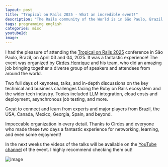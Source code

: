 ```yaml
---
layout: post
title: "Tropical on Rails 2025 - What an incredible event!"
description: "The Rails community of the World is in São Paulo, Brazil!"
tags: programming english
categories: misc
youtubeId:
image:
---
```


I had the pleasure of attending the [Tropical on Rails 2025](https://tropicalonrails.com/) conference in São Paulo, Brazil, on April 03 and 04, 2025. It was a fantastic experience!
The event was organized by [Cirdes Henrique](https://www.linkedin.com/in/cirdeshenrique/) and his team, who did an amazing job bringing together a diverse group of speakers and attendees from around the world.

Two full days of keynotes, talks, and in-depth discussions on the key technical and business challenges facing the Ruby on Rails ecosystem and the wider tech industry. Topics included LLM integration, cloud costs and deployment, asynchronous job testing, and more.

Great to connect and learn from experts and major players from Brazil, the USA, Canada, Mexico, Georgia, Spain, and beyond.

Impeccable organization in every detail. Thanks to Cirdes and everyone who made these two days a fantastic experience for networking, learning, and even some enjoyment!

In the next weeks the videos of the talks will be available on the [YouTube channel](https://www.youtube.com/@tropicalonrails) of the event. I highly recommend checking them out!

![image](https://live.staticflickr.com/7374/11406977156_a70fe38d07_b.jpg)
